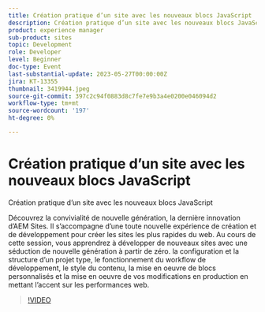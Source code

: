 ```yaml
---
title: Création pratique d’un site avec les nouveaux blocs JavaScript
description: Création pratique d’un site avec les nouveaux blocs JavaScript Découvrez la composabilité de nouvelle génération, la dernière innovation d’AEM Sites. Il s’accompagne d’une toute nouvelle expérience de création et de développement pour créer les sites les plus rapides du web. Au cours de cette session, vous apprendrez à développer de nouveaux sites avec une séduction de nouvelle génération à partir de zéro. la configuration et la structure d’un projet type, le fonctionnement du workflow de développement, le style du contenu, la mise en oeuvre de blocs personnalisés et la mise en oeuvre de vos modifications en production en mettant l’accent sur les performances web.
product: experience manager
sub-product: sites
topic: Development
role: Developer
level: Beginner
doc-type: Event
last-substantial-update: 2023-05-27T00:00:00Z
jira: KT-13355
thumbnail: 3419944.jpeg
source-git-commit: 397c2c94f0883d8c7fe7e9b3a4e0200e046094d2
workflow-type: tm+mt
source-wordcount: '197'
ht-degree: 0%

---
```



# Création pratique d’un site avec les nouveaux blocs JavaScript

Création pratique d’un site avec les nouveaux blocs JavaScript

Découvrez la convivialité de nouvelle génération, la dernière innovation d’AEM Sites. Il s’accompagne d’une toute nouvelle expérience de création et de développement pour créer les sites les plus rapides du web. Au cours de cette session, vous apprendrez à développer de nouveaux sites avec une séduction de nouvelle génération à partir de zéro. la configuration et la structure d’un projet type, le fonctionnement du workflow de développement, le style du contenu, la mise en oeuvre de blocs personnalisés et la mise en oeuvre de vos modifications en production en mettant l’accent sur les performances web.

>[!VIDEO](https://video.tv.adobe.com/v/3419944/?learn=on)
